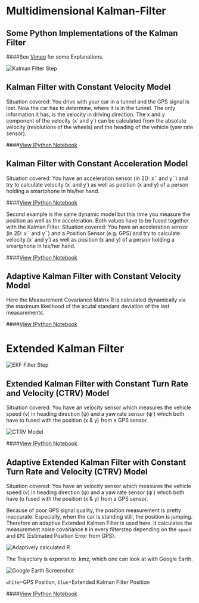 Multidimensional Kalman-Filter
==============================
Some Python Implementations of the Kalman Filter
------------------------------

####See [Vimeo](https://vimeo.com/album/2754700/sort:preset/format:detail) for some Explanations.

![Kalman Filter Step](https://raw.github.com/balzer82/Kalman/master/Kalman-Filter-Step.png)

## Kalman Filter with Constant Velocity Model

Situation covered: You drive with your car in a tunnel and the GPS signal is lost. Now the car has to determine, where it is in the tunnel. The only information it has, is the velocity in driving direction. The x and y component of the velocity (x˙ and y˙) can be calculated from the absolute velocity (revolutions of the wheels) and the heading of the vehicle (yaw rate sensor).

####[View IPython Notebook](http://nbviewer.ipython.org/github/balzer82/Kalman/blob/master/Kalman-Filter-CV.ipynb?create=1)

## Kalman Filter with Constant Acceleration Model

Situation covered: You have an acceleration sensor (in 2D: x¨ and y¨) and try to calculate velocity (x˙ and y˙) as well as position (x and y) of a person holding a smartphone in his/her hand.

####[View IPython Notebook](http://nbviewer.ipython.org/github/balzer82/Kalman/blob/master/Kalman-Filter-CA.ipynb?create=1)

Second example is the same dynamic model but this time you measure the position as well as the acceleration. Both values have to be fused together with the Kalman Filter.
Situation covered: You have an acceleration sensor (in 2D: x¨ and y¨) and a Position Sensor (e.g. GPS) and try to calculate velocity (x˙ and y˙) as well as position (x and y) of a person holding a smartphone in his/her hand.

####[View IPython Notebook](http://nbviewer.ipython.org/github/balzer82/Kalman/blob/master/Kalman-Filter-CA-2.ipynb?create=1)

## Adaptive Kalman Filter with Constant Velocity Model

Here the Measurement Covariance Matrix R is calculated dynamically via the maximum likelihood of the acutal standard deviation of the last measurements.

####[View IPython Notebook](http://nbviewer.ipython.org/github/balzer82/Kalman/blob/master/Adaptive-Kalman-Filter-CV.ipynb?create=1)

# Extended Kalman Filter

![EKF Filter Step](https://raw.github.com/balzer82/Kalman/master/Extended-Kalman-Filter-Step.png)

## Extended Kalman Filter with Constant Turn Rate and Velocity (CTRV) Model

Situation covered: You have an velocity sensor which measures the vehicle speed (v) in heading direction (ψ) and a yaw rate sensor (ψ˙) which both have to fused with the position (x & y) from a GPS sensor.

![CTRV Model](https://raw.github.com/balzer82/Kalman/master/CTRV-Model.png)

####[View IPython Notebook](http://nbviewer.ipython.org/github/balzer82/Kalman/blob/master/Extended-Kalman-Filter-CTRV.ipynb?create=1)

## Adaptive Extended Kalman Filter with Constant Turn Rate and Velocity (CTRV) Model

Situation covered: You have an velocity sensor which measures the vehicle speed (v) in heading direction (ψ) and a yaw rate sensor (ψ˙) which both have to fused with the position (x & y) from a GPS sensor.

Because of poor GPS signal quality, the position measurement is pretty inaccurate. Especially, when the car is standing still, the position is jumping. Therefore an adaptive Extended Kalman Filter is used here. It calculates the measurement noise covariance `R` in every filterstep depending on the `speed` and `EPE` (Estimated Position Error from GPS).

![Adaptively calculated R](https://raw.github.com/balzer82/Kalman/master/Extended-Kalman-Filter-CTRV-Adaptive-R.png)

The Trajectory is exportet to .kmz, which one can look at with Google Earth.

![Google Earth Screenshot](https://raw.github.com/balzer82/Kalman/master/Extended-Kalman-Filter-CTRV-Adaptive-Kurve.jpg)

`white`=GPS Position, `blue`=Extended Kalman Filter Position

####[View IPython Notebook](http://nbviewer.ipython.org/github/balzer82/Kalman/blob/master/Extended-Kalman-Filter-CTRV-Adaptive.ipynb?create=1)
